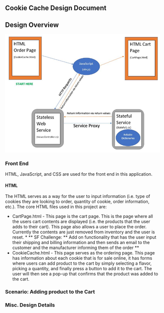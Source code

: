 ## Cookie Cache Design Document

## Design Overview

![alt text](https://github.com/krebcarl/CookieCache/blob/carly1/Design%20Flow%20Diagram.JPG "Log Title Text 2")

### Front End
HTML, JavaScript, and CSS are used for the front end in this application. 

#### HTML
The HTML serves as a way for the user to input information (i.e. type of cookies they are looking to order, quantity of cookie, order information, etc.). The core HTML files used in this project are: 
- CartPage.html - This page is the cart page. This is the page where all the users cart contents are displayed (i.e. the products that the user adds to their cart). This page also allows a user to place the order. Currently the contents are just removed from inventory and the user is reset. * ** SF Challenge: ** Add on functionality that has the user input their shipping and billing information and then sends an email to the customer and the manufacturer informing them of the order ** 
- CookieCache.html - This page serves as the ordering page. This page has information about each cookie that is for sale online, it has forms where users can add product to the cart by simply selecting a flavor, picking a quantity, and finally press a button to add it to the cart. The user will then see a pop-up that confirms that the product was added to the cart. 

### Scenario: Adding product to the Cart 
### Misc. Design Details
